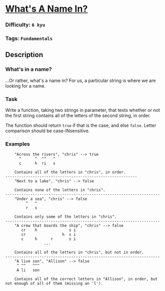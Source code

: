 # [What's A Name In?](https://www.codewars.com/kata/59daf400beec9780a9000045)

### Difficulty: `6 kyu`

### Tags: `Fundamentals`

## Description

### What's in a name?
...Or rather, what's a name in? For us, a particular string is where we are looking for a name.

### Task
Write a function, taking two strings in parameter, that tests whether or not the first string contains all of the letters of the second string, in order.

The function should return `true` if that is the case, and else `false`. Letter comparison should be case-INsensitive.

### Examples
```
    "Across the rivers", "chris" --> true
      ^      ^  ^^   ^
      c      h  ri   s
                
    Contains all of the letters in "chris", in order.
----------------------------------------------------------
    "Next to a lake", "chris" --> false

    Contains none of the letters in "chris".
--------------------------------------------------------------------
    "Under a sea", "chris" --> false
         ^   ^
         r   s

    Contains only some of the letters in "chris".
--------------------------------------------------------------------
    "A crew that boards the ship", "chris" --> false
       cr    h              s i
       cr                h  s i  
       c     h      r       s i
                 ...
          
    Contains all of the letters in "chris", but not in order.
--------------------------------------------------------------------
    "A live son", "Allison" --> false
     ^ ^^   ^^^
     A li   son
            
    Contains all of the correct letters in "Allison", in order, but not enough of all of them (missing an 'l').
```